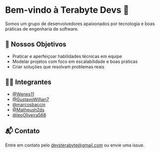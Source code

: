 # Bem-vindo à Terabyte Devs 👋

Somos um grupo de desenvolvedores apaixonados por tecnologia e boas práticas de engenharia de software.

## 🚀 Nossos Objetivos

- Praticar e aperfeiçoar habilidades técnicas em equipe
- Modelar projetos com foco em escalabilidade e boas práticas
- Criar soluções que resolvam problemas reais

## 👨‍💻 Integrantes

- [@Wenes11](https://github.com/Wenes11)
- [@GustavoWillian7](https://github.com/GustavoWillian7)
- [@marcosbaccin](https://github.com/marcosbaccin)
- [@Matheush2ds](https://github.com/Matheush2ds)
- [@leoOliveira568](https://github.com/leoOliveira568)

## 📬 Contato

Entre em contato pelo [devsterabyte@gmail.com](mailto:devsterabyte@gmail.com) ou envie uma issue.

